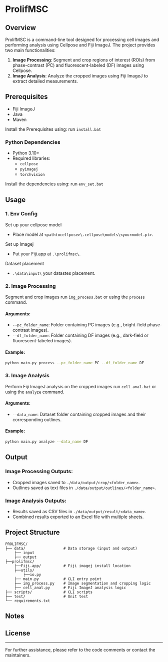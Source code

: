 # ProlifMSC

## Overview
ProlifMSC is a command-line tool designed for processing cell images and performing analysis using Cellpose and Fiji ImageJ. The project provides two main functionalities:

1. **Image Processing**: Segment and crop regions of interest (ROIs) from phase-contrast (PC) and fluorescent-labeled (DF) images using Cellpose.
2. **Image Analysis**: Analyze the cropped images using Fiji ImageJ to extract detailed measurements.

## Prerequisites
- Fiji ImageJ
- Java
- Maven

Install the Prerequisites using:
run `install.bat`


### Python Dependencies
- Python 3.10+
- Required libraries:
  - `cellpose`
  - `pyimagej`
  - `torchvision`


Install the dependencies using: 
run `env_set.bat`

## Usage

### 1. Env Config
Set up your cellpose model
 - Place model at `<pathtocellpose>\.cellpose\models\<yourmodel.pt>`.

Set up Imagej
 - Put your Fiji.app at `.\prolifmsc\`.

Dataset placement
 - `.\data\input\` your datastes placement.

### 2. Image Processing
Segment and crop images run `img_process.bat` or using the `process` command.

#### Arguments:
- `--pc_folder_name`: Folder containing PC images (e.g., bright-field phase-contrast images).
- `--df_folder_name`: Folder containing DF images (e.g., dark-field or fluorescent-labeled images).

#### Example:
```bash
python main.py process --pc_folder_name PC --df_folder_name DF
```

### 3. Image Analysis
Perform Fiji ImageJ analysis on the cropped images run `cell_anal.bat` or using the `analyze` command.

#### Arguments:
- `--data_name`: Dataset folder containing cropped images and their corresponding outlines.

#### Example:
```bash
python main.py analyze --data_name DF
```

## Output

### Image Processing Outputs:
- Cropped images saved to `./data/output/crop/<folder_name>`.
- Outlines saved as text files in `./data/output/outlines/<folder_name>`.

### Image Analysis Outputs:
- Results saved as CSV files in `./data/output/result/<data_name>`.
- Combined results exported to an Excel file with multiple sheets.

## Project Structure
```
PROLIFMSC/
├── data/                 # Data storage (input and output)
    ├── input             
    ├── output            
├──prolifmsc/             
    ├──Fiji.app/          # Fiji imagej install location
    ├──utils/
        ├──io.py
    ├── main.py           # CLI entry point
    ├── img_process.py    # Image segmentation and cropping logic
    ├── cell_anal.py      # Fiji ImageJ analysis logic
├── scripts/              # CLI scripts
├── test/                 # Unit test
└── requirements.txt      
```

## Notes

## License

---
For further assistance, please refer to the code comments or contact the maintainers.